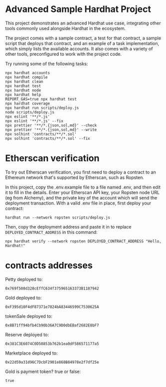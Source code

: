 # Advanced Sample Hardhat Project

This project demonstrates an advanced Hardhat use case, integrating other tools commonly used alongside Hardhat in the ecosystem.

The project comes with a sample contract, a test for that contract, a sample script that deploys that contract, and an example of a task implementation, which simply lists the available accounts. It also comes with a variety of other tools, preconfigured to work with the project code.

Try running some of the following tasks:

```shell
npx hardhat accounts
npx hardhat compile
npx hardhat clean
npx hardhat test
npx hardhat node
npx hardhat help
REPORT_GAS=true npx hardhat test
npx hardhat coverage
npx hardhat run scripts/deploy.js
node scripts/deploy.js
npx eslint '**/*.js'
npx eslint '**/*.js' --fix
npx prettier '**/*.{json,sol,md}' --check
npx prettier '**/*.{json,sol,md}' --write
npx solhint 'contracts/**/*.sol'
npx solhint 'contracts/**/*.sol' --fix
```

# Etherscan verification

To try out Etherscan verification, you first need to deploy a contract to an Ethereum network that's supported by Etherscan, such as Ropsten.

In this project, copy the .env.example file to a file named .env, and then edit it to fill in the details. Enter your Etherscan API key, your Ropsten node URL (eg from Alchemy), and the private key of the account which will send the deployment transaction. With a valid .env file in place, first deploy your contract:

```shell
hardhat run --network ropsten scripts/deploy.js
```

Then, copy the deployment address and paste it in to replace `DEPLOYED_CONTRACT_ADDRESS` in this command:

```shell
npx hardhat verify --network ropsten DEPLOYED_CONTRACT_ADDRESS "Hello, Hardhat!"
```
# contracts addresses
Petty deployed to: 
```shell
0x769f508d328cEffC634f375965163373B1187942
```
Gold deployed to: 
```shell
0xF395d10F4dF87371e7824bA83446599C7530625A
```
tokenSale deployed to: 
```shell
0x8B71ff94bfb4Cb90b36A7C9D0dbEBaf2682E8bF7
```
Reserve deployed to: 
```shell
0x381C3E6074C0D50853b762b1ea0dF586571177a5
```
Marketplace deployed to: 
```shell
0x22d59a31d96C7DcbF2901e868B84978e2f7df25e
```
Gold is payment token? true or false: 
```shell
true
```
